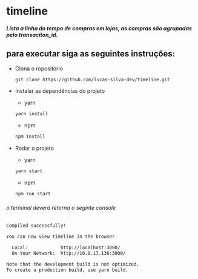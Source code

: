 # timeline

##### Lista a linha do tempo de compras em lojas, as compras são agrupadas pelo transaciton_id.

## para executar siga as seguintes instruções:

- Clona o ropositório

  ```bash
  git clone https://github.com/lucas-silva-dev/timeline.git
  ```

- Instalar as dependências do projeto

  - yarn

  ```bash
  yarn install
  ```

  - npm

  ```bash
  npm install
  ```

- Rodar o projeto

  - yarn

  ```bash
  yarn start
  ```

  - npm

  ```bash
  npm run start
  ```

###### o terminal deverá retorna o seginte console

```bash
Compiled successfully!

You can now view timeline in the browser.

  Local:            http://localhost:3000/
  On Your Network:  http://10.0.17.136:3000/

Note that the development build is not optimized.
To create a production build, use yarn build.
```

